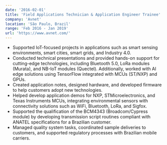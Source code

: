 ```yaml
---
date: '2016-02-01'
title: 'Field Applications Technician & Application Engineer Trainee'
company: 'Avnet'
location: 'São Paulo, Brazil'
range: 'Feb 2016 - Jan 2019'
url: 'https://www.avnet.com/'
---
```


- Supported IoT-focused projects in applications such as smart sensing environments, smart cities, smart grids, and Industry 4.0.
- Conducted technical presentations and provided hands-on support for cutting-edge technologies, including Bluetooth 5.0, LoRa modules (Murata), and NB-IoT modules (Quectel). Additionally, worked with AI edge solutions using TensorFlow integrated with MCUs (ST/NXP) and GPUs.
- Created application notes, designed hardware, and developed firmware to help customers adopt new technologies.
- Helped develop application demos for NXP, STMicroelectronics, and Texas Instruments MCUs, integrating environmental sensors with connectivity solutions such as WiFi, Bluetooth, LoRa, and Sigfox.
- Supported the qualification of the BCM4343 (Broadcom/Cypress module) by developing transmission script routines compliant with ANATEL specifications for a Brazilian customer.
- Managed quality system tasks, coordinated sample deliveries to customers, and supported regulatory processes with Brazilian mobile carriers.

